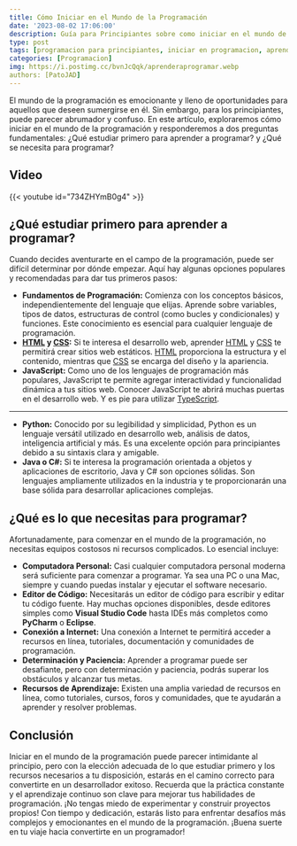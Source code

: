 ```yaml
---
title: Cómo Iniciar en el Mundo de la Programación
date: '2023-08-02 17:06:00'
description: Guía para Principiantes sobre como iniciar en el mundo de la programación
type: post
tags: [programacion para principiantes, iniciar en programacion, aprender a programar, guia para principiantes en programacion, fundamentos de programacion, lenguajes de programacion, desarrollo web, python, javascript, java, c#, html, css, recursos para aprender a programar, que se necesita para programar, editor de codigo, consejos para principiantes en programacion, por donde empezar en programacion, que estudiar primero para aprender a programar, que se necesita para programar]
categories: [Programacion]
img: https://i.postimg.cc/bvnJcQqk/aprenderaprogramar.webp
authors: [PatoJAD]
---
```


El mundo de la programación es emocionante y lleno de oportunidades para aquellos que deseen sumergirse en él. Sin embargo, para los principiantes, puede parecer abrumador y confuso. En este artículo, exploraremos cómo iniciar en el mundo de la programación y responderemos a dos preguntas fundamentales: ¿Qué estudiar primero para aprender a programar? y ¿Qué se necesita para programar?

## Video

{{< youtube id="734ZHYmB0g4" >}}

## ¿Qué estudiar primero para aprender a programar?

Cuando decides aventurarte en el campo de la programación, puede ser difícil determinar por dónde empezar. Aquí hay algunas opciones populares y recomendadas para dar tus primeros pasos:

-   **Fundamentos de Programación:** Comienza con los conceptos básicos, independientemente del lenguaje que elijas. Aprende sobre variables, tipos de datos, estructuras de control (como bucles y condicionales) y funciones. Este conocimiento es esencial para cualquier lenguaje de programación.
-   **[HTML](/post/2023/08/html-el-lenguaje-fundamental-de-la-web/) y [CSS](/post/2023/08/descubriendo-el-mundo-de-css/):** Si te interesa el desarrollo web, aprender [HTML](/post/2023/08/html-el-lenguaje-fundamental-de-la-web/) y [CSS](/post/2023/08/descubriendo-el-mundo-de-css/) te permitirá crear sitios web estáticos. [HTML](/post/2023/08/html-el-lenguaje-fundamental-de-la-web/) proporciona la estructura y el contenido, mientras que [CSS](/post/2023/08/descubriendo-el-mundo-de-css/) se encarga del diseño y la apariencia.
-   **JavaScript:** Como uno de los lenguajes de programación más populares, JavaScript te permite agregar interactividad y funcionalidad dinámica a tus sitios web. Conocer JavaScript te abrirá muchas puertas en el desarrollo web. Y es pie para utilizar [TypeScript](/post/2023/03/que-es-typescript-en-que-se-parece-a-javascript/).

* * *

-   **Python:** Conocido por su legibilidad y simplicidad, Python es un lenguaje versátil utilizado en desarrollo web, análisis de datos, inteligencia artificial y más. Es una excelente opción para principiantes debido a su sintaxis clara y amigable.
-   **Java o C#:** Si te interesa la programación orientada a objetos y aplicaciones de escritorio, Java y C# son opciones sólidas. Son lenguajes ampliamente utilizados en la industria y te proporcionarán una base sólida para desarrollar aplicaciones complejas.

## ¿Qué es lo que necesitas para programar?

Afortunadamente, para comenzar en el mundo de la programación, no necesitas equipos costosos ni recursos complicados. Lo esencial incluye:

-   **Computadora Personal:** Casi cualquier computadora personal moderna será suficiente para comenzar a programar. Ya sea una PC o una Mac, siempre y cuando puedas instalar y ejecutar el software necesario.
-   **Editor de Código:** Necesitarás un editor de código para escribir y editar tu código fuente. Hay muchas opciones disponibles, desde editores simples como **Visual Studio Code** hasta IDEs más completos como **PyCharm** o **Eclipse**.
-   **Conexión a Internet:** Una conexión a Internet te permitirá acceder a recursos en línea, tutoriales, documentación y comunidades de programación.
-   **Determinación y Paciencia:** Aprender a programar puede ser desafiante, pero con determinación y paciencia, podrás superar los obstáculos y alcanzar tus metas.
-   **Recursos de Aprendizaje:** Existen una amplia variedad de recursos en línea, como tutoriales, cursos, foros y comunidades, que te ayudarán a aprender y resolver problemas.

## Conclusión

Iniciar en el mundo de la programación puede parecer intimidante al principio, pero con la elección adecuada de lo que estudiar primero y los recursos necesarios a tu disposición, estarás en el camino correcto para convertirte en un desarrollador exitoso. Recuerda que la práctica constante y el aprendizaje continuo son clave para mejorar tus habilidades de programación. ¡No tengas miedo de experimentar y construir proyectos propios! Con tiempo y dedicación, estarás listo para enfrentar desafíos más complejos y emocionantes en el mundo de la programación. ¡Buena suerte en tu viaje hacia convertirte en un programador!
